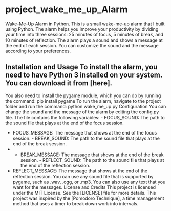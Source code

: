 # project_wake_me_up_Alarm
 Wake-Me-Up Alarm in Python.
 This is a small wake-me-up alarm that I built using Python. 
 The alarm helps you improve your productivity by dividing your time into three sessions: 25 minutes of focus, 5 minutes of break, and 10 minutes of reflection. 
 The alarm plays a sound and shows a message at the end of each session. You can customize the sound and the message according to your preferences.
## Installation and Usage To install the alarm, you need to have Python 3 installed on your system. You can download it from [here]. 
 You also need to install the pygame module, which you can do by running the command: pip install pygame To run the alarm, navigate to the project folder and run the command: python wake_me_up.py
 Configuration You can change the sound and the message of the alarm by editing the config.py file. 
 The file contains the following variables: - FOCUS_SOUND: The path to the sound file that plays at the end of the focus session. 
 - FOCUS_MESSAGE: The message that shows at the end of the focus session. - BREAK_SOUND: The path to the sound file that plays at the end of the break session.
 - - BREAK_MESSAGE: The message that shows at the end of the break session. - REFLECT_SOUND: The path to the sound file that plays at the end of the reflection session.
- REFLECT_MESSAGE: The message that shows at the end of the reflection session. You can use any sound file that is supported by pygame, such as .wav, .ogg, or .mp3. You can also use any text that you want for the messages.
 License and Credits This project is licensed under the MIT License. See the [LICENSE] file for more details. This project was inspired by the [Pomodoro Technique], a time management method that uses a timer to break down work into intervals.
